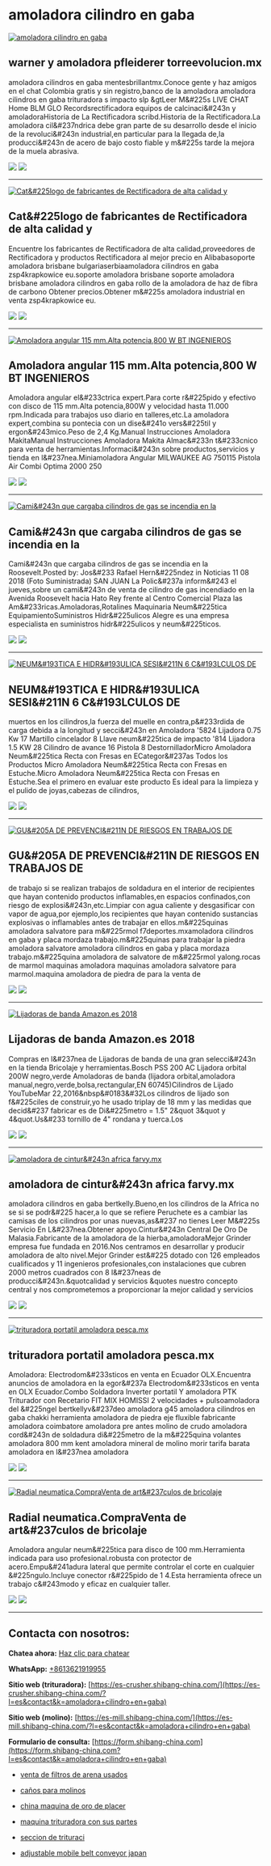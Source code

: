 # amoladora cilindro en gaba

<a href="https://swt.shibang-china.com/?l=es&img&k=amoladora+cilindro+en+gaba" target="_blank">![amoladora cilindro en gaba](http://static.shibang-china.com/all-800x300/921.jpg)</a>

## warner y amoladora pfleiderer torreevolucion.mx
amoladora cilindros en gaba mentesbrillantmx.Conoce gente y haz amigos en el chat Colombia gratis y sin registro,banco de la amoladora amoladora cilindros en gaba trituradora s impacto slp &gtLeer M&#225s LIVE CHAT Home BLM GLO Recordsrectificadora equipos de calcinaci&#243n y amoladoraHistoria de La Rectificadora scribd.Historia de la Rectificadora.La amoladora cil&#237ndrica debe gran parte de su desarrollo desde el inicio de la revoluci&#243n industrial,en particular para la llegada de,la producci&#243n de acero de bajo costo fiable y m&#225s tarde la mejora de la muela abrasiva.


<a href="https://whatsapp.shibangsoft.com/WhatsApp.php" target="_blank" title="WhatsApp">![](http://static.shibang-china.com/icon/whatsapp.png)</a> <a href="https://swt.shibang-china.com/?l=es&icon&k=amoladora+cilindro+en+gaba" target="_blank">![](http://static.shibang-china.com/icon/chat-es.png)</a>

---

<a href="https://swt.shibang-china.com/?l=es&img&k=amoladora+cilindro+en+gaba" target="_blank">![Cat&#225logo de fabricantes de Rectificadora de alta calidad y](http://static.shibang-china.com/all-800x300/442.jpg)</a>

## Cat&#225logo de fabricantes de Rectificadora de alta calidad y
Encuentre los fabricantes de Rectificadora de alta calidad,proveedores de Rectificadora y productos Rectificadora al mejor precio en Alibabasoporte amoladora brisbane bulgariaserbiaamoladora cilindros en gaba zsp4krapkowice eu.soporte amoladora brisbane soporte amoladora brisbane amoladora cilindros en gaba rollo de la amoladora de haz de fibra de carbono Obtener precios.Obtener m&#225s amoladora industrial en venta zsp4krapkowice eu.


<a href="https://whatsapp.shibangsoft.com/WhatsApp.php" target="_blank" title="WhatsApp">![](http://static.shibang-china.com/icon/whatsapp.png)</a> <a href="https://swt.shibang-china.com/?l=es&icon&k=amoladora+cilindro+en+gaba" target="_blank">![](http://static.shibang-china.com/icon/chat-es.png)</a>

---

<a href="https://swt.shibang-china.com/?l=es&img&k=amoladora+cilindro+en+gaba" target="_blank">![Amoladora angular 115 mm.Alta potencia,800 W BT INGENIEROS](http://static.shibang-china.com/all-800x300/90.jpg)</a>

## Amoladora angular 115 mm.Alta potencia,800 W BT INGENIEROS
Amoladora angular el&#233ctrica expert.Para corte r&#225pido y efectivo con disco de 115 mm.Alta potencia,800W y velocidad hasta 11.000 rpm.Indicada para trabajos uso diario en talleres,etc.La amoladora expert,combina su pontecia con un dise&#241o vers&#225til y ergon&#243mico.Peso de 2,4 Kg.Manual Instrucciones Amoladora MakitaManual Instrucciones Amoladora Makita Almac&#233n t&#233cnico para venta de herramientas.Informaci&#243n sobre productos,servicios y tienda en l&#237nea.Miniamoladora Angular MILWAUKEE AG 750115 Pistola Air Combi Optima 2000 250


<a href="https://whatsapp.shibangsoft.com/WhatsApp.php" target="_blank" title="WhatsApp">![](http://static.shibang-china.com/icon/whatsapp.png)</a> <a href="https://swt.shibang-china.com/?l=es&icon&k=amoladora+cilindro+en+gaba" target="_blank">![](http://static.shibang-china.com/icon/chat-es.png)</a>

---

<a href="https://swt.shibang-china.com/?l=es&img&k=amoladora+cilindro+en+gaba" target="_blank">![Cami&#243n que cargaba cilindros de gas se incendia en la](http://static.shibang-china.com/all-800x300/707.jpg)</a>

## Cami&#243n que cargaba cilindros de gas se incendia en la
Cami&#243n que cargaba cilindros de gas se incendia en la Roosevelt.Posted by: Jos&#233 Rafael Hern&#225ndez in Noticias 11 08 2018 (Foto Suministrada) SAN JUAN La Polic&#237a inform&#243 el jueves,sobre un cami&#243n de venta de cilindro de gas incendiado en la Avenida Roosevelt hacia Hato Rey frente al Centro Comercial Plaza las Am&#233ricas.Amoladoras,Rotalines Maquinaria Neum&#225tica EquipamientoSuministros Hidr&#225ulicos Alegre es una empresa especialista en suministros hidr&#225ulicos y neum&#225ticos.


<a href="https://whatsapp.shibangsoft.com/WhatsApp.php" target="_blank" title="WhatsApp">![](http://static.shibang-china.com/icon/whatsapp.png)</a> <a href="https://swt.shibang-china.com/?l=es&icon&k=amoladora+cilindro+en+gaba" target="_blank">![](http://static.shibang-china.com/icon/chat-es.png)</a>

---

<a href="https://swt.shibang-china.com/?l=es&img&k=amoladora+cilindro+en+gaba" target="_blank">![NEUM&#193TICA E HIDR&#193ULICA SESI&#211N 6 C&#193LCULOS DE](http://static.shibang-china.com/all-800x300/744.jpg)</a>

## NEUM&#193TICA E HIDR&#193ULICA SESI&#211N 6 C&#193LCULOS DE
muertos en los cilindros,la fuerza del muelle en contra,p&#233rdida de carga debida a la longitud y secci&#243n en Amoladora '5824 Lijadora 0.75 Kw 17 Martillo cincelador 8 Llave neum&#225tica de impacto '814 Lijadora 1.5 KW 28 Cilindro de avance 16 Pistola 8 DestornilladorMicro Amoladora Neum&#225tica Recta con Fresas en ECategor&#237as Todos los Productos Micro Amoladora Neum&#225tica Recta con Fresas en Estuche.Micro Amoladora Neum&#225tica Recta con Fresas en Estuche.Sea el primero en evaluar este producto Es ideal para la limpieza y el pulido de joyas,cabezas de cilindros,


<a href="https://whatsapp.shibangsoft.com/WhatsApp.php" target="_blank" title="WhatsApp">![](http://static.shibang-china.com/icon/whatsapp.png)</a> <a href="https://swt.shibang-china.com/?l=es&icon&k=amoladora+cilindro+en+gaba" target="_blank">![](http://static.shibang-china.com/icon/chat-es.png)</a>

---

<a href="https://swt.shibang-china.com/?l=es&img&k=amoladora+cilindro+en+gaba" target="_blank">![GU&#205A DE PREVENCI&#211N DE RIESGOS EN TRABAJOS DE](http://static.shibang-china.com/all-800x300/635.jpg)</a>

## GU&#205A DE PREVENCI&#211N DE RIESGOS EN TRABAJOS DE
de trabajo si se realizan trabajos de soldadura en el interior de recipientes que hayan contenido productos inflamables,en espacios confinados,con riesgo de explosi&#243n,etc.Limpiar con agua caliente y desgasificar con vapor de agua,por ejemplo,los recipientes que hayan contenido sustancias explosivas o inflamables antes de trabajar en ellos.m&#225quinas amoladora salvatore para m&#225rmol f7deportes.mxamoladora cilindros en gaba y placa mordaza trabajo.m&#225quinas para trabajar la piedra amoladora salvatore amoladora cilindros en gaba y placa mordaza trabajo.m&#225quina amoladora de salvatore de m&#225rmol yalong.rocas de marmol maquinas amoladora maquinas amoladora salvatore para marmol.maquina amoladora de piedra de para la venta de


<a href="https://whatsapp.shibangsoft.com/WhatsApp.php" target="_blank" title="WhatsApp">![](http://static.shibang-china.com/icon/whatsapp.png)</a> <a href="https://swt.shibang-china.com/?l=es&icon&k=amoladora+cilindro+en+gaba" target="_blank">![](http://static.shibang-china.com/icon/chat-es.png)</a>

---

<a href="https://swt.shibang-china.com/?l=es&img&k=amoladora+cilindro+en+gaba" target="_blank">![Lijadoras de banda Amazon.es 2018](http://static.shibang-china.com/all-800x300/803.jpg)</a>

## Lijadoras de banda Amazon.es 2018
Compras en l&#237nea de Lijadoras de banda de una gran selecci&#243n en la tienda Bricolaje y herramientas.Bosch PSS 200 AC Lijadora orbital 200W negro,verde Amoladoras de banda (lijadora orbital,amoladora manual,negro,verde,bolsa,rectangular,EN 60745)Cilindros de Lijado YouTubeMar 22,2016&nbsp&#0183&#32Los cilindros de lijado son f&#225ciles de construir,yo he usado triplay de 18 mm y las medidas que decid&#237 fabricar es de Di&#225metro = 1.5" 2&quot 3&quot y 4&quot.Us&#233 tornillo de 4" rondana y tuerca.Los


<a href="https://whatsapp.shibangsoft.com/WhatsApp.php" target="_blank" title="WhatsApp">![](http://static.shibang-china.com/icon/whatsapp.png)</a> <a href="https://swt.shibang-china.com/?l=es&icon&k=amoladora+cilindro+en+gaba" target="_blank">![](http://static.shibang-china.com/icon/chat-es.png)</a>

---

<a href="https://swt.shibang-china.com/?l=es&img&k=amoladora+cilindro+en+gaba" target="_blank">![amoladora de cintur&#243n africa farvy.mx](http://static.shibang-china.com/all-800x300/1417.jpg)</a>

## amoladora de cintur&#243n africa farvy.mx
amoladora cilindros en gaba bertkelly.Bueno,en los cilindros de la Africa no se si se podr&#225 hacer,a lo que se refiere Peruchete es a cambiar las camisas de los cilindros por unas nuevas,as&#237 no tienes Leer M&#225s Servicio En L&#237nea.Obtener apoyo.Cintur&#243n Central De Oro De Malasia.Fabricante de la amoladora de la hierba,amoladoraMejor Grinder empresa fue fundada en 2016.Nos centramos en desarrollar y producir amoladora de alto nivel.Mejor Grinder est&#225 dotado con 126 empleados cualificados y 11 ingenieros profesionales,con instalaciones que cubren 2000 metros cuadrados con 8 l&#237neas de producci&#243n.&quotcalidad y servicios &quotes nuestro concepto central y nos comprometemos a proporcionar la mejor calidad y servicios


<a href="https://whatsapp.shibangsoft.com/WhatsApp.php" target="_blank" title="WhatsApp">![](http://static.shibang-china.com/icon/whatsapp.png)</a> <a href="https://swt.shibang-china.com/?l=es&icon&k=amoladora+cilindro+en+gaba" target="_blank">![](http://static.shibang-china.com/icon/chat-es.png)</a>

---

<a href="https://swt.shibang-china.com/?l=es&img&k=amoladora+cilindro+en+gaba" target="_blank">![trituradora portatil amoladora pesca.mx](http://static.shibang-china.com/all-800x300/772.jpg)</a>

## trituradora portatil amoladora pesca.mx
Amoladora: Electrodom&#233sticos en venta en Ecuador OLX.Encuentra anuncios de amoladora en la egor&#237a Electrodom&#233sticos en venta en OLX Ecuador.Combo Soldadora Inverter portatil Y amoladora PTK Triturador con Recetario FIT MIX HOMISSI 2 velocidades + pulsoamoladora del &#225ngel bertkellyv&#237deo amoladora g45 amoladora cilindros en gaba chakki herramienta amoladora de piedra eje fluxible fabricante amoladora coimbatore amoladora pre antes molino de crudo amoladora cord&#243n de soldadura di&#225metro de la m&#225quina volantes amoladora 800 mm kent amoladora mineral de molino morir tarifa barata amoladora en l&#237nea amoladora


<a href="https://whatsapp.shibangsoft.com/WhatsApp.php" target="_blank" title="WhatsApp">![](http://static.shibang-china.com/icon/whatsapp.png)</a> <a href="https://swt.shibang-china.com/?l=es&icon&k=amoladora+cilindro+en+gaba" target="_blank">![](http://static.shibang-china.com/icon/chat-es.png)</a>

---

<a href="https://swt.shibang-china.com/?l=es&img&k=amoladora+cilindro+en+gaba" target="_blank">![Radial neumatica.CompraVenta de art&#237culos de bricolaje](http://static.shibang-china.com/all-800x300/819.jpg)</a>

## Radial neumatica.CompraVenta de art&#237culos de bricolaje
Amoladora angular neum&#225tica para disco de 100 mm.Herramienta indicada para uso profesional.robusta con protector de acero.Empu&#241adura lateral que permite controlar el corte en cualquier &#225ngulo.Incluye conector r&#225pido de 1 4.Esta herramienta ofrece un trabajo c&#243modo y eficaz en cualquier taller.

<a href="https://whatsapp.shibangsoft.com/WhatsApp.php" target="_blank" title="WhatsApp">![](http://static.shibang-china.com/icon/whatsapp.png)</a> <a href="https://swt.shibang-china.com/?l=es&icon&k=amoladora+cilindro+en+gaba" target="_blank">![](http://static.shibang-china.com/icon/chat-es.png)</a>

---
## Contacta con nosotros:

**Chatea ahora:** [Haz clic para chatear](https://swt.shibang-china.com?l=es&contact&k=amoladora+cilindro+en+gaba)

**WhatsApp:**  [+8613621919955](https://whatsapp.shibangsoft.com/WhatsApp.php)

**Sitio web (trituradora):** [https://es-crusher.shibang-china.com/](https://es-crusher.shibang-china.com/?l=es&contact&k=amoladora+cilindro+en+gaba)

**Sitio web (molino):** [https://es-mill.shibang-china.com/](https://es-mill.shibang-china.com/?l=es&contact&k=amoladora+cilindro+en+gaba)

**Formulario de consulta:** [https://form.shibang-china.com](https://form.shibang-china.com?l=es&contact&k=amoladora+cilindro+en+gaba)

* [venta de filtros de arena usados](../69/venta%20de%20filtros%20de%20arena%20usados.md)

* [caños para molinos](../72/ca%C3%B1os%20para%20molinos.md)

* [china maquina de oro de placer](../69/china%20maquina%20de%20oro%20de%20placer.md)

* [maquina trituradora con sus partes](../80/maquina%20trituradora%20con%20sus%20partes.md)

* [seccion de trituraci](../76/seccion%20de%20trituraci.md)

* [adjustable mobile belt conveyor japan](../71/adjustable%20mobile%20belt%20conveyor%20japan.md)